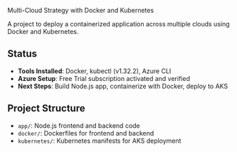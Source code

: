 Multi-Cloud Strategy with Docker and Kubernetes

A project to deploy a containerized application across multiple clouds using Docker and Kubernetes.

## Status
- **Tools Installed**: Docker, kubectl (v1.32.2), Azure CLI
- **Azure Setup**: Free Trial subscription activated and verified
- **Next Steps**: Build Node.js app, containerize with Docker, deploy to AKS

## Project Structure
- `app/`: Node.js frontend and backend code
- `docker/`: Dockerfiles for frontend and backend
- `kubernetes/`: Kubernetes manifests for AKS deployment
